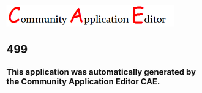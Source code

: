 ![CAE](https://github.com/CAE-Community-Application-Editor/CAE-Deployment-Temp/blob/master/img/logo.png)  

499
===================


This application was automatically generated by the Community Application Editor CAE.  
---------------
